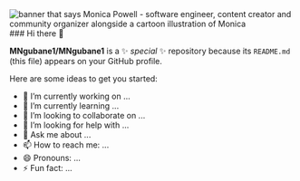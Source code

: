 <img src="https://raw.githubusercontent.com/MNgubane1/MNgubane1/master/gh-header-image-cropped.png" alt="banner that says Monica Powell - software engineer, content creator and community organizer alongside a cartoon illustration of Monica">
### Hi there 👋


**MNgubane1/MNgubane1** is a ✨ _special_ ✨ repository because its `README.md` (this file) appears on your GitHub profile.

Here are some ideas to get you started:

- 🔭 I’m currently working on ...
- 🌱 I’m currently learning ...
- 👯 I’m looking to collaborate on ...
- 🤔 I’m looking for help with ...
- 💬 Ask me about ...
- 📫 How to reach me: ...
- 😄 Pronouns: ...
- ⚡ Fun fact: ...

